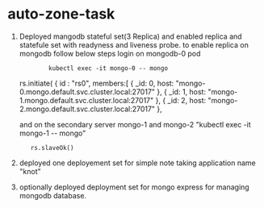# auto-zone-task
1. Deployed mangodb stateful set(3 Replica) and enabled replica  and statefule set with readyness and liveness probe.
   to enable replica on mongodb follow below steps
   login on mongodb-0 pod
   

               kubectl exec -it mongo-0 -- mongo 


   rs.initiate(
   {
   id : "rs0",
   members:[
   { _id: 0, host: "mongo-0.mongo.default.svc.cluster.local:27017" },
   { _id: 1, host: "mongo-1.mongo.default.svc.cluster.local:27017" },
   { _id: 2, host: "mongo-2.mongo.default.svc.cluster.local:27017" },


   and on the secondary server mongo-1 and mongo-2
   "kubectl exec -it mongo-1 -- mongo"

          rs.slaveOk()
   

   
   
   
3. deployed one deployement set for simple note taking application name "knot"
4. optionally deployed deployment set for mongo express for managing mongodb database.

   
